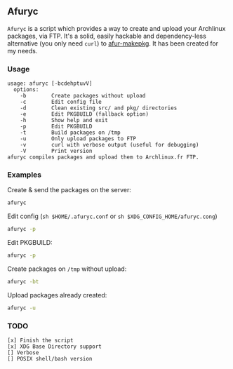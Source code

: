 Afuryc
------

```Afuryc``` is a script which provides a way to create and upload your Archlinux packages, via FTP.
It's a solid, easily hackable and dependency-less alternative (you only need ```curl```) to [afur-makepkg](http://wiki.archlinux.fr/Depot_archlinuxfr#afur-makepkg). It has been created for my needs.

### Usage ###

    usage: afuryc [-bcdehptuvV]
      options:
        -b        Create packages without upload
        -c        Edit config file
        -d        Clean existing src/ and pkg/ directories
        -e        Edit PKGBUILD (fallback option)
        -h        Show help and exit
        -p        Edit PKGBUILD
        -t        Build packages on /tmp
        -u        Only upload packages to FTP
        -v        curl with verbose output (useful for debugging)
        -V        Print version
    afuryc compiles packages and upload them to Archlinux.fr FTP.

### Examples ###

Create & send the packages on the server:
```sh
afuryc
```

Edit config (```sh $HOME/.afuryc.conf``` or ```sh $XDG_CONFIG_HOME/afuryc.cong```)
```sh
afuryc -p
```

Edit PKGBUILD:
```sh
afuryc -p
```

Create packages on ```/tmp``` without upload:
```sh
afuryc -bt
```

Upload packages already created:
```sh
afuryc -u
```

### TODO ###

    [x] Finish the script
    [x] XDG Base Directory support
    [] Verbose
    [] POSIX shell/bash version

